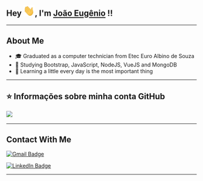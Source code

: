 ## Hey <img src="https://raw.githubusercontent.com/parth-27/parth-27/master/Hi.gif" width="30px">, I'm [João Eugênio](https://github.com/Blazer25) !!
</h2>

<hr/>

## About Me
- 🎓 Graduated as a computer technician from Etec Euro Albino de Souza
- 🤔 Studying Bootstrap, JavaScript, NodeJS, VueJS and MongoDB
- 🌱 Learning a little every day is the most important thing

<hr/>

## ⭐ Informações sobre minha conta GitHub
<a href="https://github.com/Blazer25">
  <img height="180em" src="https://github-readme-stats.vercel.app/api?username=Blazer25&theme=dracula&show_icons=true" />
</a>

<hr/>

## Contact With Me 
[![Gmail Badge](https://img.shields.io/badge/-joaovitor.eugenio15@gmail.com-006bed?style=flat-square&logo=Gmail&logoColor=white&link=mailto:joaovitor.eugenio15@gmail.com)](mailto:joaovitor.eugenio15@gmail.com)

<!-- <img src="https://img.shields.io/badge/LinkedIn-0077B5?style=for-the-badge&logo=linkedin&logoColor=white" href="https://br.linkedin.com/in/joao-vitor-eugenio" /> -->
[![LinkedIn Badge](https://img.shields.io/badge/LinkedIn-0077B5?style=for-the-badge&logo=linkedin&logoColor=white:https://br.linkedin.com/in/joao-vitor-eugenio)](https://br.linkedin.com/in/joao-vitor-eugenio)


<hr/>
